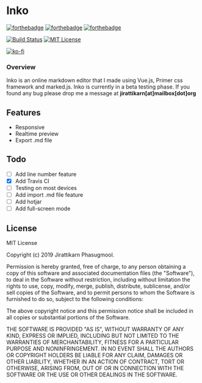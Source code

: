 # Inko
[![forthebadge](https://forthebadge.com/images/badges/built-with-love.svg)](https://forthebadge.com) [![forthebadge](https://forthebadge.com/images/badges/made-with-vue.svg)](https://forthebadge.com) [![forthebadge](https://forthebadge.com/images/badges/uses-js.svg)](https://forthebadge.com)

[![Build Status](https://travis-ci.com/jrttk/inko.svg?branch=master)](https://travis-ci.com/jrttk/inko) [![MIT License](https://img.shields.io/badge/license-MIT_License-green.svg?style=flat-square)](https://github.com/jrttk/inko/blob/master/LICENSE)

[![ko-fi](https://www.ko-fi.com/img/githubbutton_sm.svg)](https://ko-fi.com/J3J11BAQP)

### Overview
Inko is an online markdown editor that I made using Vue.js, Primer css framework and marked.js. Inko is currently in a beta testing phase. If you found any bug please drop me a message at **jirattikarn[at]mailbox[dot]org**

## Features
- Responsive
- Realtime preview
- Export .md file

## Todo
- [ ] Add line number feature
- [x] Add Travis CI
- [ ] Testing on most devices
- [ ] Add import .md file feature
- [ ] Add hotjar
- [ ] Add full-screen mode

## License
MIT License

Copyright (c) 2019 Jirattikarn Phasugmool.

Permission is hereby granted, free of charge, to any person obtaining a copy
of this software and associated documentation files (the "Software"), to deal
in the Software without restriction, including without limitation the rights
to use, copy, modify, merge, publish, distribute, sublicense, and/or sell
copies of the Software, and to permit persons to whom the Software is
furnished to do so, subject to the following conditions:

The above copyright notice and this permission notice shall be included in all
copies or substantial portions of the Software.

THE SOFTWARE IS PROVIDED "AS IS", WITHOUT WARRANTY OF ANY KIND, EXPRESS OR
IMPLIED, INCLUDING BUT NOT LIMITED TO THE WARRANTIES OF MERCHANTABILITY,
FITNESS FOR A PARTICULAR PURPOSE AND NONINFRINGEMENT. IN NO EVENT SHALL THE
AUTHORS OR COPYRIGHT HOLDERS BE LIABLE FOR ANY CLAIM, DAMAGES OR OTHER
LIABILITY, WHETHER IN AN ACTION OF CONTRACT, TORT OR OTHERWISE, ARISING FROM,
OUT OF OR IN CONNECTION WITH THE SOFTWARE OR THE USE OR OTHER DEALINGS IN THE
SOFTWARE.